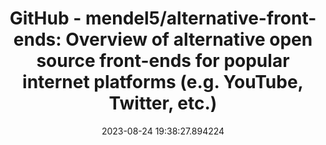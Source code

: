 ---
date: 2023-08-24 19:38:27.894224
link:
  source: web
  source_url: https://roytang.net
  text: 'GitHub - mendel5/alternative-front-ends: Overview of alternative open source
    front-ends for popular internet platforms (e.g. YouTube, Twitter, etc.)'
  url: https://github.com/mendel5/alternative-front-ends#medium
source: web
syndicated:
- type: mastodon
  url: https://indieweb.social/users/roytang/statuses/110946281656811499
tags:
- tech
- web
title: 'GitHub - mendel5/alternative-front-ends: Overview of alternative open source
  front-ends for popular internet platforms (e.g. YouTube, Twitter, etc.)'
---